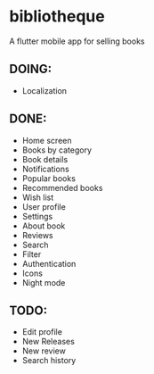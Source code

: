 # bibliotheque

A flutter mobile app for selling books

## DOING:
- Localization

## DONE:
- Home screen
- Books by category
- Book details
- Notifications
- Popular books
- Recommended books
- Wish list
- User profile
- Settings
- About book
- Reviews
- Search
- Filter
- Authentication
- Icons
- Night mode

## TODO:
- Edit profile
- New Releases
- New review
- Search history